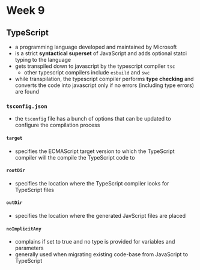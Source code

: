 # Week 9

## TypeScript

-   a programming language developed and maintained by Microsoft
-   is a strict **syntactical superset** of JavaScript and adds optional statci typing to the language
-   gets transpiled down to javascript by the typescript compiler `tsc`
    -   other typescript compilers include `esbuild` and `swc`
-   while transpilation, the typescript compiler performs **type checking** and converts the code into javascript only if no errors (including type errors) are found

### `tsconfig.json`

-   the `tsconfig` file has a bunch of options that can be updated to configure the compilation process

#### `target`

-   specifies the ECMAScript target version to which the TypeScript compiler will the compile the TypeScript code to

#### `rootDir`

-   specifies the location where the TypeScript compiler looks for TypeScript files

#### `outDir`

-   specifies the location where the generated JavScript files are placed

#### `noImplicitAny`

-   complains if set to true and no type is provided for variables and parameters
-   generally used when migrating existing code-base from JavaScript to TypeScript
